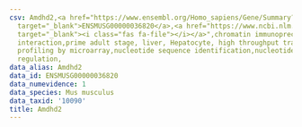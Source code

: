 ```yaml
---
csv: Amdhd2,<a href="https://www.ensembl.org/Homo_sapiens/Gene/Summary?db=core;g=ENSMUSG00000036820"
  target="_blank">ENSMUSG00000036820</a>,<a href="https://www.ncbi.nlm.nih.gov/pubmed/23834426"
  target="_blank"><i class="fas fa-file"></i></a>",chromatin immunoprecipitation assay,direct
  interaction,prime adult stage, liver, Hepatocyte, high throughput transcription
  profiling by microarray,nucleotide sequence identification,nucleotide sequence identification,transcriptional
  regulation,
data_alias: Amdhd2
data_id: ENSMUSG00000036820
data_numevidence: 1
data_species: Mus musculus
data_taxid: '10090'
title: Amdhd2
---
```


